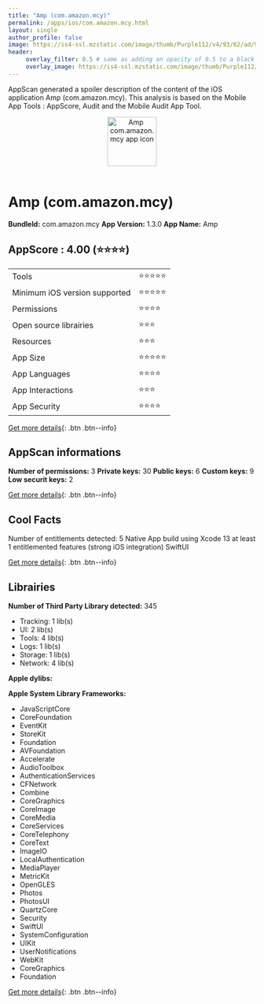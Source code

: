 ```yaml
---
title: "Amp (com.amazon.mcy)"
permalink: /apps/ios/com.amazon.mcy.html
layout: single
author_profile: false
image: https://is4-ssl.mzstatic.com/image/thumb/Purple112/v4/93/62/ad/9362adf0-0b41-f97c-e089-1b981f2bf6c0/AppIcon-1x_U007emarketing-0-10-0-85-220.png/512x512bb.jpg
header: 
     overlay_filter: 0.5 # same as adding an opacity of 0.5 to a black background
     overlay_image: https://is4-ssl.mzstatic.com/image/thumb/Purple112/v4/93/62/ad/9362adf0-0b41-f97c-e089-1b981f2bf6c0/AppIcon-1x_U007emarketing-0-10-0-85-220.png/512x512bb.jpg
---
```

AppScan generated a spoiler description of the content of the iOS application Amp (com.amazon.mcy). This analysis is based on the Mobile App Tools : AppScore, Audit and the Mobile Audit App Tool.

  
  
<div style="text-align: center;"><img src="https://is4-ssl.mzstatic.com/image/thumb/Purple112/v4/93/62/ad/9362adf0-0b41-f97c-e089-1b981f2bf6c0/AppIcon-1x_U007emarketing-0-10-0-85-220.png/512x512bb.jpg" width="100" height="100" alt="Amp com.amazon.mcy app icon"></div></br>
  
# Amp (com.amazon.mcy)

**BundleId:** com.amazon.mcy
**App Version:** 1.3.0
**App Name:** Amp


## AppScore : 4.00 (⭐️⭐️⭐️⭐️) 

<table>
<tr><td> Tools </td><td> ⭐️⭐️⭐️⭐️⭐️ </td></tr>
<tr><td> Minimum iOS version supported </td><td> ⭐️⭐️⭐️⭐️⭐️ </td></tr>
<tr><td> Permissions </td><td> ⭐️⭐️⭐️⭐️ </td></tr>
<tr><td> Open source librairies </td><td> ⭐️⭐️⭐️ </td></tr>
<tr><td> Resources </td><td> ⭐️⭐️⭐️ </td></tr>
<tr><td> App Size </td><td> ⭐️⭐️⭐️⭐️⭐️ </td></tr>
<tr><td> App Languages </td><td> ⭐️⭐️⭐️⭐️ </td></tr>
<tr><td> App Interactions </td><td> ⭐️⭐️⭐️ </td></tr>
<tr><td> App Security </td><td> ⭐️⭐️⭐️⭐️ </td></tr>
</table>

[Get more details](/pricing.html){: .btn .btn--info}  
  
## AppScan informations 

**Number of permissions:** 3
**Private keys:** 30
**Public keys:** 6
**Custom keys:** 9
**Low securit keys:** 2
  
[Get more details](/pricing.html){: .btn .btn--info}

## Cool Facts

Number of entitlements detected: 5
Native App
build using Xcode 13
at least 1 entitlemented features (strong iOS integration)
SwiftUI
  
[Get more details](/pricing.html){: .btn .btn--info}

## Librairies 
**Number of Third Party Library detected:** 345
- Tracking: 1 lib(s)
- UI: 2 lib(s)
- Tools: 4 lib(s)
- Logs: 1 lib(s)
- Storage: 1 lib(s)
- Network: 4 lib(s)

**Apple dylibs:**


**Apple System Library Frameworks:**
- JavaScriptCore
- CoreFoundation
- EventKit
- StoreKit
- Foundation
- AVFoundation
- Accelerate
- AudioToolbox
- AuthenticationServices
- CFNetwork
- Combine
- CoreGraphics
- CoreImage
- CoreMedia
- CoreServices
- CoreTelephony
- CoreText
- ImageIO
- LocalAuthentication
- MediaPlayer
- MetricKit
- OpenGLES
- Photos
- PhotosUI
- QuartzCore
- Security
- SwiftUI
- SystemConfiguration
- UIKit
- UserNotifications
- WebKit
- CoreGraphics
- Foundation


  
[Get more details](/pricing.html){: .btn .btn--info}

